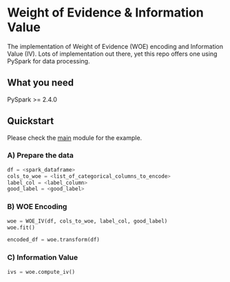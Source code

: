 # Weight of Evidence & Information Value

The implementation of Weight of Evidence (WOE) encoding and Information Value (IV). Lots of implementation out there, yet this repo offers one using PySpark for data processing.

## What you need

PySpark >= 2.4.0

## Quickstart

Please check the <a href="https://github.com/albertusk95/weight-of-evidence-spark/blob/master/woe_iv/main.py">main</a> module for the example.

### A) Prepare the data

```python
df = <spark_dataframe>
cols_to_woe = <list_of_categorical_columns_to_encode>
label_col = <label_column>
good_label = <good_label>
```

### B) WOE Encoding

```python
woe = WOE_IV(df, cols_to_woe, label_col, good_label)
woe.fit()

encoded_df = woe.transform(df)
```

### C) Information Value

```python
ivs = woe.compute_iv()
```
